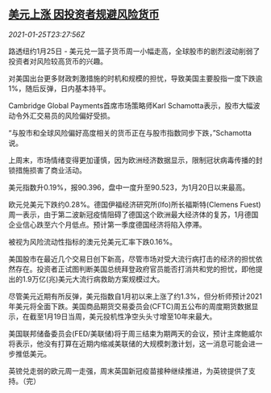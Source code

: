 <!--1611618913000-->
[美元上涨 因投资者规避风险货币](https://cn.reuters.com/article/global-forex-0125-mon-idCNKBS29U2MS)
------

<div><i>2021-01-25T23:27:56Z</i></div><p>路透纽约1月25日 - 美元兑一篮子货币周一小幅走高，全球股市的剧烈波动削弱了投资者对风险较高货币的兴趣。</p><p>对美国出台更多财政刺激措施的时机和规模的担忧，导致美国主要股指一度下跌逾1%，随后反弹，日内基本持平。</p><p>Cambridge Global Payments首席市场策略师Karl Schamotta表示，股市大幅波动令外汇交易员的风险偏好受损。</p><p>“与股市和全球风险偏好高度相关的货币正在与股市指数同步下跌，”Schamotta说。</p><p>上周末，市场情绪变得更加谨慎，因为欧洲经济数据显示，限制冠状病毒传播的封锁措施损害了商业活动。</p><p>美元指数升0.19%，报90.396，盘中一度升至90.523，为1月20日以来最高。</p><p>欧元兑美元下跌约0.28%。德国伊福经济研究所(Ifo)所长福斯特(Clemens Fuest)周一表示，由于第二波新冠疫情阻碍了德国这个欧洲最大经济体的复苏，1月德国企业信心跌至六个月低点。预计第一季度德国经济将陷入停滞。</p><p>被视为风险流动性指标的澳元兑美元汇率下跌0.16%。</p><p>美国股市在最近几个交易日创下新高，尽管市场对受大流行病打击的经济的担忧依然存在。投资者正试图判断美国总统拜登政府官员能否打消共和党的担忧，即他提出的1.9万亿(兆)美元大流行病救助方案规模过大。</p><p>尽管美元近期有所反弹，美元指数自1月初以来上涨了约1.3%，但分析师预计2021年美元将全面下跌。美国商品期货交易委员会(CFTC)周五公布的周度期货数据显示，在截至1月19日当周，美元投机性净空头头寸增至10年来最大。</p><p>美国联邦储备委员会(FED/美联储)将于周三结束为期两天的会议，预计主席鲍威尔将表示，他没有打算在近期内缩减美联储的大规模刺激计划，这一消息可能会进一步推低美元。</p><p>英镑兑走弱的欧元周一走强，周末英国新冠疫苗接种继续推进，为英镑提供了支持。（完）</p>
